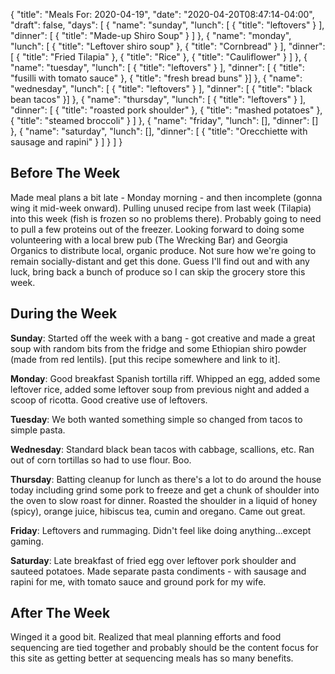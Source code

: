{
    "title": "Meals For: 2020-04-19",
    "date": "2020-04-20T08:47:14-04:00",
    "draft": false,
    "days": [
        {
            "name": "sunday",
            "lunch": [ { "title": "leftovers" } ],
            "dinner": [ { "title": "Made-up Shiro Soup" } ]
        },
        {
            "name": "monday",
            "lunch": [ { "title": "Leftover shiro soup" }, { "title": "Cornbread" } ],
            "dinner": [
                { "title": "Fried Tilapia" },
                { "title": "Rice" },
                { "title": "Cauliflower" }
            ]
        },
        {
            "name": "tuesday",
            "lunch": [ { "title": "leftovers" } ],
            "dinner": [ { "title": "fusilli with tomato sauce" }, { "title": "fresh bread buns" }]
        },
        {
            "name": "wednesday",
            "lunch": [ { "title": "leftovers" } ],
            "dinner": [ { "title": "black bean tacos" }]
        },
        {
            "name": "thursday",
            "lunch": [ { "title": "leftovers" } ],
            "dinner": [
                { "title": "roasted pork shoulder" },
                { "title": "mashed potatoes" }, 
                { "title": "steamed broccoli" }
            ]
        },
        {
            "name": "friday",
            "lunch": [],
            "dinner": []
        },
        {
            "name": "saturday",
            "lunch": [],
            "dinner": [
                { "title": "Orecchiette with sausage and rapini" } 
            ]
        }
    ]
}

## Before The Week

Made meal plans a bit late - Monday morning - and then incomplete (gonna wing it mid-week onward). Pulling unused recipe from last week (Tilapia) into this week (fish is frozen so no problems there). Probably going to need to pull a few proteins out of the freezer. Looking forward to doing some volunteering with a local brew pub (The Wrecking Bar) and Georgia Organics to distribute local, organic produce. Not sure how we're going to remain socially-distant and get this done. Guess I'll find out and with any luck, bring back a bunch of produce so I can skip the grocery store this week.

## During the Week

**Sunday**: Started off the week with a bang - got creative and made a great soup with random bits from the fridge and some Ethiopian shiro powder (made from red lentils). [put this recipe somewhere and link to it].  

**Monday**: Good breakfast Spanish tortilla riff. Whipped an egg, added some leftover rice, added some leftover soup from previous night and added a scoop of ricotta. Good creative use of leftovers.

**Tuesday**: We both wanted something simple so changed from tacos to simple pasta.

**Wednesday**: Standard black bean tacos with cabbage, scallions, etc. Ran out of corn tortillas so had to use flour. Boo.

**Thursday**: Batting cleanup for lunch as there's a lot to do around the house today including grind some pork to freeze and get a chunk of shoulder into the oven to slow roast for dinner. Roasted the shoulder in a liquid of honey (spicy), orange juice, hibiscus tea, cumin and oregano. Came out great.

**Friday**: Leftovers and rummaging. Didn't feel like doing anything...except gaming.

**Saturday**: Late breakfast of fried egg over leftover pork shoulder and sauteed potatoes. Made separate pasta condiments - with sausage and rapini for me, with tomato sauce and ground pork for my wife.

## After The Week

Winged it a good bit. Realized that meal planning efforts and food sequencing are tied together and probably should be the content focus for this site as getting better at sequencing meals has so many benefits.
